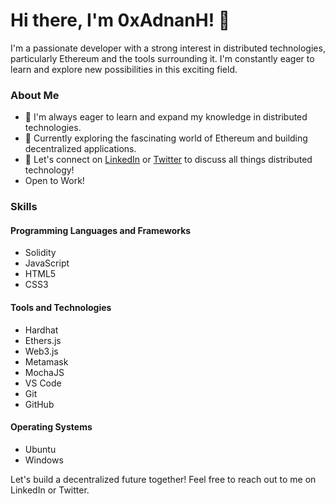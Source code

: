 # Hi there, I'm 0xAdnanH! 👋

I'm a passionate developer with a strong interest in distributed technologies, particularly Ethereum and the tools surrounding it. I'm constantly eager to learn and explore new possibilities in this exciting field.

### About Me

- 🌱 I'm always eager to learn and expand my knowledge in distributed technologies.
- 💼 Currently exploring the fascinating world of Ethereum and building decentralized applications.
- 🔭 Let's connect on [LinkedIn](https://www.linkedin.com/in/adnan-huss-8685aa264) or [Twitter](https://twitter.com/0xAdnanH) to discuss all things distributed technology!
- Open to Work!

### Skills

#### Programming Languages and Frameworks

- Solidity
- JavaScript
- HTML5
- CSS3

#### Tools and Technologies

- Hardhat
- Ethers.js
- Web3.js
- Metamask
- MochaJS
- VS Code
- Git
- GitHub


#### Operating Systems

- Ubuntu
- Windows

Let's build a decentralized future together! Feel free to reach out to me on LinkedIn or Twitter.
